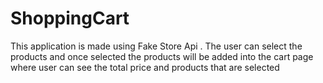 # ShoppingCart
This application is made using Fake Store Api . The user can select the products and once selected the products will be added into the cart page where user can see the total price and products that are selected
